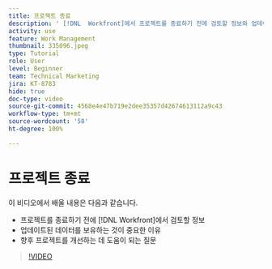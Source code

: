 ```yaml
---
title: 프로젝트 종료
description: ' [!DNL  Workfront]에서 프로젝트를 종료하기 전에 검토할 정보와 업데이트된 데이터를 보유하는 것이 중요한 이유를 알아봅니다.'
activity: use
feature: Work Management
thumbnail: 335096.jpeg
type: Tutorial
role: User
level: Beginner
team: Technical Marketing
jira: KT-8783
hide: true
doc-type: video
source-git-commit: 4568e4e47b719e2dee35357d42674613112a9c43
workflow-type: tm+mt
source-wordcount: '58'
ht-degree: 100%

---
```


# 프로젝트 종료

이 비디오에서 배울 내용은 다음과 같습니다.

* 프로젝트를 종료하기 전에 [!DNL Workfront]에서 검토할 정보
* 업데이트된 데이터를 보유하는 것이 중요한 이유
* 향후 프로젝트를 개선하는 데 도움이 되는 질문

>[!VIDEO](https://video.tv.adobe.com/v/3445470/?quality=12&learn=on&enablevpops&captions=kor)

<!--
This video is confusing. We have heard multiple complaints that it doesn't show how to actually change the project to Complete. "Change the project status to complete" covers the same material in more depth and clarity, so we've removed this tutorial from the TOC and redirected it's URL to point to "Change the project status to complete".
-->

